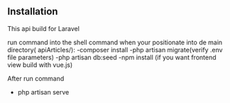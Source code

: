 Installation
------------
This api build for Laravel

run command into the shell command when your positionate into de main directory( apiArticles/):
-composer install
-php artisan migrate(verify .env file parameters)
-php artisan db:seed
-npm install (if you want frontend view build with vue.js)


After run command
- php artisan serve
